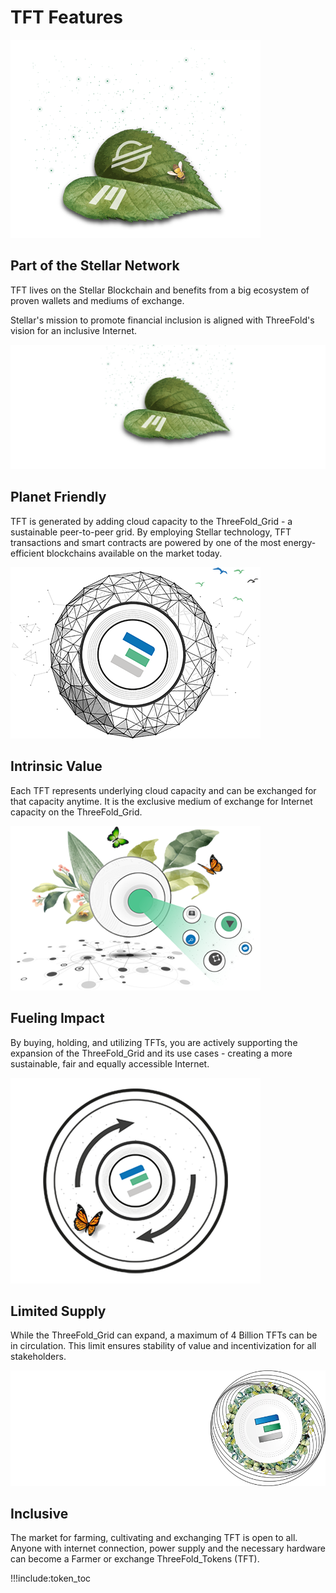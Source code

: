 # TFT Features

![](img/partofstellar.png)

## Part of the Stellar Network

TFT lives on the Stellar Blockchain and benefits from a big ecosystem of proven wallets and mediums of exchange. 

Stellar's mission to promote financial inclusion is aligned with ThreeFold's vision for an inclusive Internet.

![](img/sustainable.png)

## Planet Friendly

TFT is generated by adding cloud capacity to the ThreeFold_Grid - a sustainable peer-to-peer grid. By employing Stellar technology, TFT transactions and smart contracts are powered by one of the most energy-efficient blockchains available on the market today.

![](img/issuedforgood.png)

## Intrinsic Value

Each TFT represents underlying cloud capacity and can be exchanged for that capacity anytime. It is the exclusive medium of exchange for Internet capacity on the ThreeFold_Grid.

![](img/makingimpact.png)

## Fueling Impact

By buying, holding, and utilizing TFTs, you are actively supporting the expansion of the ThreeFold_Grid and its use cases - creating a more sustainable, fair and equally accessible Internet.

![](img/limitedsupply.png)

## Limited Supply

While the ThreeFold_Grid can expand, a maximum of 4 Billion TFTs can be in circulation. This limit ensures stability of value and incentivization for all stakeholders.

![](img/inclusive.png)

## Inclusive

The market for farming, cultivating and exchanging TFT is open to all. Anyone with internet connection, power supply and the necessary hardware can become a Farmer or exchange ThreeFold_Tokens (TFT).

!!!include:token_toc